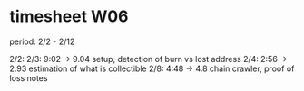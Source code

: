 # timesheet W06

period: 2/2 - 2/12

2/2: 
2/3:  9:02 -> 9.04 setup, detection of burn vs lost address
2/4:  2:56 -> 2.93 estimation of what is collectible
2/8:  4:48 -> 4.8 chain crawler, proof of loss notes

